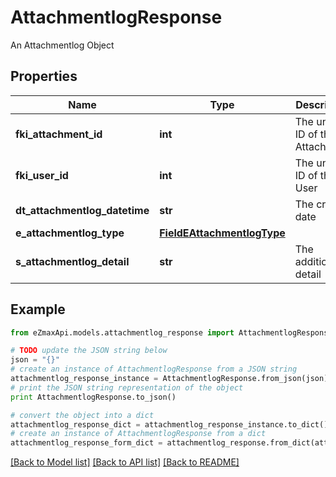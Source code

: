 # AttachmentlogResponse

An Attachmentlog Object

## Properties

Name | Type | Description | Notes
------------ | ------------- | ------------- | -------------
**fki_attachment_id** | **int** | The unique ID of the Attachment. | 
**fki_user_id** | **int** | The unique ID of the User | 
**dt_attachmentlog_datetime** | **str** | The created date | 
**e_attachmentlog_type** | [**FieldEAttachmentlogType**](FieldEAttachmentlogType.md) |  | 
**s_attachmentlog_detail** | **str** | The additionnal detail | [optional] 

## Example

```python
from eZmaxApi.models.attachmentlog_response import AttachmentlogResponse

# TODO update the JSON string below
json = "{}"
# create an instance of AttachmentlogResponse from a JSON string
attachmentlog_response_instance = AttachmentlogResponse.from_json(json)
# print the JSON string representation of the object
print AttachmentlogResponse.to_json()

# convert the object into a dict
attachmentlog_response_dict = attachmentlog_response_instance.to_dict()
# create an instance of AttachmentlogResponse from a dict
attachmentlog_response_form_dict = attachmentlog_response.from_dict(attachmentlog_response_dict)
```
[[Back to Model list]](../README.md#documentation-for-models) [[Back to API list]](../README.md#documentation-for-api-endpoints) [[Back to README]](../README.md)



